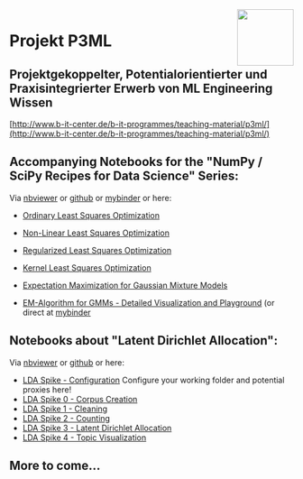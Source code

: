 <img src="https://avatars1.githubusercontent.com/u/45455055" align="right" height="100" width="100" />

# Projekt P3ML
## Projektgekoppelter, Potentialorientierter und Praxisintegrierter Erwerb von ML Engineering Wissen

[http://www.b-it-center.de/b-it-programmes/teaching-material/p3ml/](http://www.b-it-center.de/b-it-programmes/teaching-material/p3ml/)

## Accompanying Notebooks for the "NumPy / SciPy Recipes for Data Science" Series:
Via [nbviewer](https://nbviewer.jupyter.org/github/p3ml/recipes/) or [github](https://github.com/p3ml/recipes/) or [mybinder](https://mybinder.org/v2/gh/p3ml/recipes/master) or here:

  * [Ordinary Least Squares Optimization](https://nbviewer.jupyter.org/github/p3ml/recipes/blob/master/Ordinary%20Least%20Squares%20Optimization.ipynb)
  * [Non-Linear Least Squares Optimization](https://nbviewer.jupyter.org/github/p3ml/recipes/blob/master/Non-Linear%20Least%20Squares%20Optimization.ipynb)
  * [Regularized Least Squares Optimization](https://nbviewer.jupyter.org/github/p3ml/recipes/blob/master/Regularized%20Least%20Squares%20Optimization.ipynb)
  * [Kernel Least Squares Optimization](https://nbviewer.jupyter.org/github/p3ml/recipes/blob/master/Kernel%20Least%20Squares%20Optimization.ipynb)

  * [Expectation Maximization for Gaussian Mixture Models](https://nbviewer.jupyter.org/github/p3ml/recipes/blob/master/Expectation%20Maximization%20for%20Gaussian%20Mixture%20Models.ipynb)
  * [EM-Algorithm for GMMs - Detailed Visualization and Playground](https://nbviewer.jupyter.org/github/p3ml/recipes/blob/master/EM-Algorithm%20for%20GMMs%20-%20Detailed%20Visualization%20and%20Playground.ipynb) (or direct at [mybinder](https://mybinder.org/v2/gh/p3ml/recipes/master?filepath=EM-Algorithm%2520for%2520GMMs%2520-%2520Detailed%2520Visualization%2520and%2520Playground.ipynb)

## Notebooks about "Latent Dirichlet Allocation":
Via [nbviewer](https://nbviewer.jupyter.org/github/p3ml/latent_dirichlet_allocation/) or [github](https://github.com/p3ml/latent_dirichlet_allocation/) or here:

  * [LDA Spike - Configuration](https://nbviewer.jupyter.org/github/p3ml/latent_dirichlet_allocation/blob/master/LDA%20Spike%20-%20Configuration.ipynb) Configure your working folder and potential proxies here!
  * [LDA Spike 0 - Corpus Creation](https://nbviewer.jupyter.org/github/p3ml/latent_dirichlet_allocation/blob/master/LDA%20Spike%200%20-%20Corpus%20Creation.ipynb)
  * [LDA Spike 1 - Cleaning](https://nbviewer.jupyter.org/github/p3ml/latent_dirichlet_allocation/blob/master/LDA%20Spike%201%20-%20Cleaning.ipynb)
  * [LDA Spike 2 - Counting](https://nbviewer.jupyter.org/github/p3ml/latent_dirichlet_allocation/blob/master/LDA%20Spike%202%20-%20Counting.ipynb)
  * [LDA Spike 3 - Latent Dirichlet Allocation](https://nbviewer.jupyter.org/github/p3ml/latent_dirichlet_allocation/blob/master/LDA%20Spike%203%20-%20Latent%20Dirichlet%20Allocation.ipynb)
  * [LDA Spike 4 - Topic Visualization](https://nbviewer.jupyter.org/github/p3ml/latent_dirichlet_allocation/blob/master/LDA%20Spike%204%20-%20Topic%20Visualization.ipynb)
      

## More to come...
